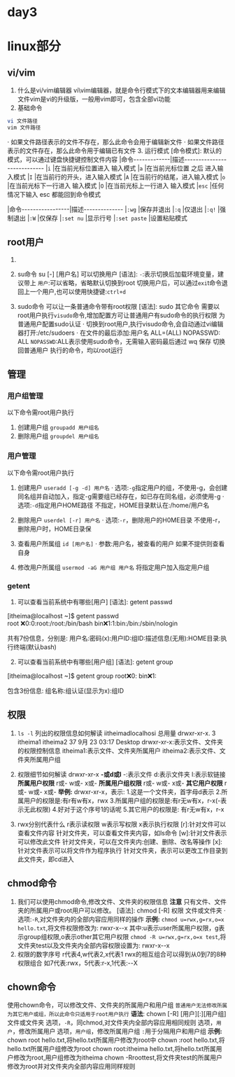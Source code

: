 # day3

# linux部分

## vi/vim
1. 什么是vi/vim编辑器
vi\vim编辑器，就是命令行模式下的文本编辑器用来编辑文件vim是vi的升级版，一般用vim即可，包含全部vi功能
2. 基础命令
```bash
vi 文件路径
vim 文件路径
```
· 如果文件路径表示的文件不存在，那么此命令会用于编辑新文件
· 如果文件路径表示的文件存在，那么此命令用于编辑已有文件
3. 运行模式
[命令模式]:
默认的模式，可以通过键盘快捷键控制文件内容
|命令-------------|描述----------------------------
|`i`              |在当前光标位置进入 输入模式
|`a`              |在当前光标位置 之后 进入输入模式
|`I`              |在当前行的开头，进入输入模式
|`A`              |在当前行的结尾，进入输入模式
|`o`              |在当前光标下一行进入 输入模式
|`O`              |在当前光标上一行进入 输入模式
|`esc`            |任何情况下输入 esc 都能回到命令模式

[输入模式]:
通过命令模式进入，可以输入内容进行编辑，按esc退回命令模式

[底线命令模式]:
通过命令模式进入，可以对文件进行保存、关闭等操作
|命令-----------------|描述--------------
|`:wg`                |保存并退出
|`:q`                 |仅退出
|`:q!`                |强制退出
|`:W`                 |仅保存
|`:set nu`            |显示行号
|`:set paste`         |设置粘贴模式

## root用户
1. [root用户]:Linux系统的超级管理员用户是

2. su命令
su [-] [用户名] 可以切换用户
[语法]:
`-`:表示切换后加载环境变量，建议带上
`用户`:可以省略，省略默认切换到root
切换用户后，可以通过`exi`t命令退回上一个用户,也可以使用快捷键:`ctrl+d`

3. sudo命令
可以让一条普通命令带有root权限
[语法]:
sudo 其它命令
需要以root用户执行`visudo`命令,增加配置方可让普通用户有sudo命令的执行权限
    为普通用户配置sudo认证
    · 切换到root用户,执行visudo命令,会自动通过vi编辑器打开:/etc/sudoers
    · 在文件的最后添加:用户名 ALL=(ALL)   NOPASSWD: ALL
    `NOPASSWD`:ALL表示使用sudo命令，无需输入密码最后通过 wq 保存
    切换回普通用户
    执行的命令，均以root运行

## 管理
### 用户组管理
以下命令需root用户执行
1. 创建用户组
`groupadd 用户组名`
2. 删除用户组
`groupdel 用户组名`

### 用户管理
以下命令需root用户执行
1. 创建用户
`useradd [-g -d] 用户名`
· 选项:`-g`指定用户的组，不使用-g，会创建同名组并自动加入，指定-g需要组已经存在，如已存在同名组，必须使用-g
· 选项:`-d`指定用户HOME路径
        不指定，HOME目录默认在:/home/用户名

2. 删除用户
`userdel [-r] 用户名`
· 选项:`-r`，删除用户的H0ME目录
        不使用-r，删除用户时，HOME日录保

3. 查看用户所属组
`id [用户名]`
· 参数:用户名，被查看的用户
        如果不提供则查看自身

4. 修改用户所属组
`usermod -aG 用户组 用户名`  将指定用户加入指定用户组

### getent
1. 可以查看当前系统中有哪些[用户]
[语法]:
getent passwd

[itheima@localhost ~]$ getent passwd  
root :x:0:0:root:/root:/bin/bash
bin:x:1:1:bin:/bin:/sbin/nologin

共有7份信息，分别是:
用户名:密码(x):用户ID:组ID:描述信息(无用):HOME目录:执行终端(默认bash)

2. 可以查看当前系统中有哪些[用户组]
[语法]:
getent group

[itheima@localhost ~]$ getent group
root:x:0:
bin:x:1:

包含3份信息:
组名称:组认证(显示为x):组ID

## 权限
1. `ls -l` 列出的权限信息如何解读
iitheimadlocalhosi
总用量
drwxr-xr-x. 3 itheima1 itheima2 37 9月  23 03:17  Desktop
drwxr-xr-x:表示文件、文件夹的权限控制信息
itheima1:表示文件、文件夹所属用户
itheima2:表示文件、文件夹所属用户组

2. 权限细节如何解读
drwxr-xr-x
**-或d或l**
 -:表示文件
 d:表示文件夹
 l:表示软链接
**所属用户权限**
 r或-
 w或-
 x或-
**所属用户组权限**
 r或-
 w或-
 x或-
**其它用户权限**
 r或-
 w或-
 x或-
**举例:**
drwxr-xr-x，表示:
    1.这是一个文件夹，首字母d表示
    2.所属用户的权限是:有r有w有x，rwx
    3.所属用户组的权限是:有r无w有x，r-x(-表示无此权限)
    4.好对于这个序号1的话呢
    5.其它用户的权限是: 有r无w有x，r-x

3. rwx分别代表什么
r表示读权限
w表示写权限
x表示执行权限
[r]:针对文件可以查看文件内容
    针对文件夹，可以查看文件夹内容，如ls命令
[w]:针对文件表示可以修改此文件
    针对文件夹，可以在文件夹内:创建、删除、改名等操作
[x]:针对文件表示可以将文件作为程序执行
    针对文件夹，表示可以更改工作目录到此文件夹，即cd进入

## chmod命令
1. 我们可以使用chmod命令,修改文件、文件夹的权限信息
**注意**
只有文件、文件夹的所属用户或root用户可以修改。
[语法]: chmod [-R] 权限 文件或文件夹
· 选项:`-R`,对文件夹内的全部内容应用同样的操作
**示例:**
`chmod u=rwx,g=rx,o=x hello.txt`,将文件权限修改为: rwxr-x--x
其中:u表示user所属用户权限，g表示group组权限,o表示other其它用户权限
`chmod -R u=rwx,g=rx,o=x test`,将文件夹test以及文件夹内全部内容权限设置为: rwxr-x--x
2. 权限的数字序号
 r代表4,w代表2,x代表1
 rwx的相互组合可以得到从0到7的8种权限组合
 如7代表:rwx，5代表:r-x,1代表:--X

## chown命令
使用chown命令，可以修改文件、文件夹的所属用户和用户组
`普通用户无法修改所属为其它用户或组，所以此命令只适用于root用户执行`
**语法**:
chown [-R] [用户][:][用户组] 文件或文件夹
选项，`-R`，同chmod,对文件夹内全部内容应用相同规则
选项，`用户`，修改所属用户
选项，`用户组`，修改所属用户组
`:`用于分隔用户和用户组
**示例:**
chown root hello.txt,将hello.txt所属用户修改为root中
chown :root hello.txt,将hello.txt所属用户组修改为root
chown root:itheima hello.txt,将hello.txt所属用户修改为root,用户组修改为itheima
chown -Rroottest,将文件夹test的所属用户修改为root并对文件夹内全部内容应用同样规则